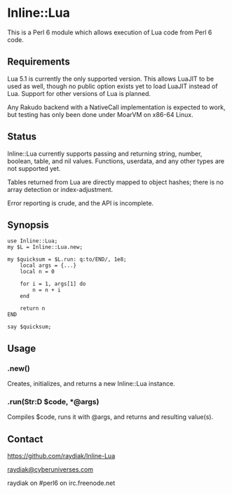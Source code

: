 # Inline::Lua

This is a Perl 6 module which allows execution of Lua code from Perl 6 code.

## Requirements

Lua 5.1 is currently the only supported version. This allows LuaJIT to be used
as well, though no public option exists yet to load LuaJIT instead of Lua.
Support for other versions of Lua is planned.

Any Rakudo backend with a NativeCall implementation is expected to work, but
testing has only been done under MoarVM on x86-64 Linux.

## Status

Inline::Lua currently supports passing and returning string, number, boolean,
table, and nil values. Functions, userdata, and any other types are not
supported yet.

Tables returned from Lua are directly mapped to object hashes; there is no
array detection or index-adjustment.

Error reporting is crude, and the API is incomplete.

## Synopsis

    use Inline::Lua;
    my $L = Inline::Lua.new;

    my $quicksum = $L.run: q:to/END/, 1e8;
        local args = {...}
        local n = 0

        for i = 1, args[1] do
            n = n + i
        end

        return n
    END

    say $quicksum;

## Usage

### .new()

Creates, initializes, and returns a new Inline::Lua instance.

### .run(Str:D $code, \*@args)

Compiles $code, runs it with @args, and returns and resulting value(s).

## Contact

https://github.com/raydiak/Inline-Lua

raydiak@cyberuniverses.com

raydiak on #perl6 on irc.freenode.net

